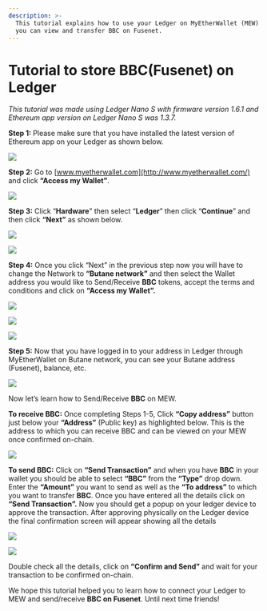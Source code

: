 ```yaml
---
description: >-
  This tutorial explains how to use your Ledger on MyEtherWallet (MEW) so that
  you can view and transfer BBC on Fusenet.
---
```


# Tutorial to store BBC\(Fusenet\) on Ledger



_This tutorial was made using Ledger Nano S with firmware version 1.6.1 and Ethereum app version on Ledger Nano S was 1.3.7._

**Step 1:** Please make sure that you have installed the latest version of Ethereum app on your Ledger as shown below.

![](../../.gitbook/assets/0%20%282%29.png)

**Step 2:** Go to [www.myetherwallet.com](http://www.myetherwallet.com/) and click **“Access my Wallet”**.

![](../../.gitbook/assets/1%20%285%29.png)

**Step 3:** Click “**Hardware**” then select “**Ledger**” then click “**Continue**” and then click **“Next”** as shown below.

![](../../.gitbook/assets/2%20%285%29.png)

![](../../.gitbook/assets/3%20%284%29.png)

**Step 4:** Once you click “Next” in the previous step now you will have to change the Network to **“Butane network”** and then select the Wallet address you would like to Send/Receive **BBC** tokens, accept the terms and conditions and click on **“Access my Wallet”.**

![](../../.gitbook/assets/4%20%285%29.png)

![](../../.gitbook/assets/5%20%283%29.png)

![](../../.gitbook/assets/6%20%284%29.png)

**Step 5:** Now that you have logged in to your address in Ledger through MyEtherWallet on Butane network, you can see your Butane address \(Fusenet\), balance, etc.

![](../../.gitbook/assets/7%20%283%29.png)

Now let’s learn how to Send/Receive **BBC** on MEW.

**To receive BBC:** Once completing Steps 1-5, Click **“Copy address”** button just below your **“Address”** \(Public key\) as highlighted below. This is the address to which you can receive BBC and can be viewed on your MEW once confirmed on-chain.

![](../../.gitbook/assets/8%20%283%29.png)

**To send BBC:** Click on **“Send Transaction”** and when you have **BBC** in your wallet you should be able to select **“BBC”** from the **“Type”** drop down. Enter the **“Amount”** you want to send as well as the **“To address”** to which you want to transfer **BBC**. Once you have entered all the details click on **“Send Transaction”.** Now you should get a popup on your ledger device to approve the transaction. After approving physically on the Ledger device the final confirmation screen will appear showing all the details

![](../../.gitbook/assets/9%20%283%29.png)

![](../../.gitbook/assets/10%20%283%29.png)

Double check all the details, click on **“Confirm and Send”** and wait for your transaction to be confirmed on-chain.

We hope this tutorial helped you to learn how to connect your Ledger to MEW and send/receive **BBC on Fusenet**. Until next time friends!

